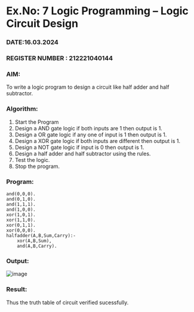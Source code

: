 # Ex.No: 7  Logic Programming –  Logic Circuit Design
### DATE:16.03.2024                                                                           
### REGISTER NUMBER : 212221040144
### AIM: 
To write a logic program to design a circuit like half adder and half subtractor.
###  Algorithm:
1. Start the Program
2. Design a AND gate logic if both inputs are 1 then output is 1.
3. Design a OR gate logic if any one of input is 1 then output is 1.
4. Design a XOR gate logic if both inputs are different then output is 1.
5. Design a NOT gate logic if input is 0 then output is 1.
6. Design a half adder and half subtractor using the rules.
7. Test the logic.
8. Stop the program.

### Program:

```
and(0,0,0).
and(0,1,0).
and(1,1,1).
and(1,0,0).
xor(1,0,1).
xor(1,1,0).
xor(0,1,1).
xor(0,0,0).
halfadder(A,B,Sum,Carry):-
    xor(A,B,Sum),
    and(A,B,Carry).
```









### Output:

![image](https://github.com/SandeepaNagaraj/AI_Lab_2023-24/assets/113017853/fe3fe567-2dc6-48ed-9830-2c72a86ea796)


### Result:
Thus the truth table of circuit verified sucessfully.
